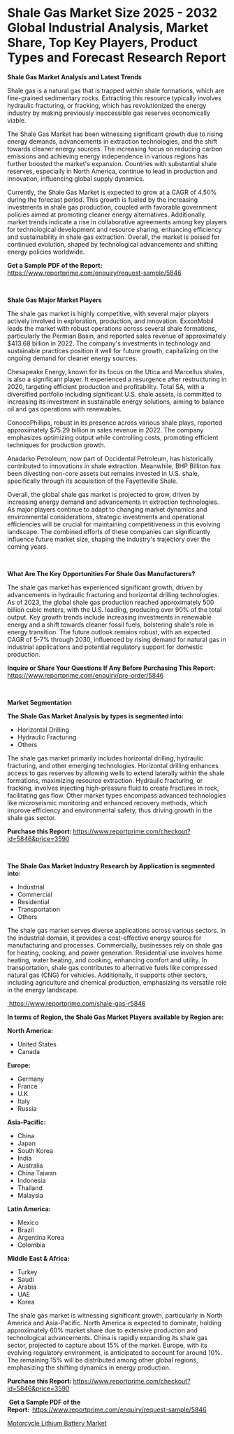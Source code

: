 <p><h1>Shale Gas Market Size 2025 - 2032 Global Industrial Analysis, Market Share, Top Key Players, Product Types and Forecast Research Report</h1></p><p><strong>Shale Gas Market Analysis and Latest Trends</strong></p>
<p><p>Shale gas is a natural gas that is trapped within shale formations, which are fine-grained sedimentary rocks. Extracting this resource typically involves hydraulic fracturing, or fracking, which has revolutionized the energy industry by making previously inaccessible gas reserves economically viable. </p><p>The Shale Gas Market has been witnessing significant growth due to rising energy demands, advancements in extraction technologies, and the shift towards cleaner energy sources. The increasing focus on reducing carbon emissions and achieving energy independence in various regions has further boosted the market's expansion. Countries with substantial shale reserves, especially in North America, continue to lead in production and innovation, influencing global supply dynamics.</p><p>Currently, the Shale Gas Market is expected to grow at a CAGR of 4.50% during the forecast period. This growth is fueled by the increasing investments in shale gas production, coupled with favorable government policies aimed at promoting cleaner energy alternatives. Additionally, market trends indicate a rise in collaborative agreements among key players for technological development and resource sharing, enhancing efficiency and sustainability in shale gas extraction. Overall, the market is poised for continued evolution, shaped by technological advancements and shifting energy policies worldwide.</p></p>
<p><strong>Get a Sample PDF of the Report:&nbsp;</strong> <a href="https://www.reportprime.com/enquiry/request-sample/5846?utm_campaign=3065&utm_medium=2&utm_source=Github&utm_content=ia&utm_term=19032025&utm_id=shale-gas">https://www.reportprime.com/enquiry/request-sample/5846</a></p>
<p>&nbsp;</p>
<p><strong>Shale Gas Major Market Players</strong></p>
<p><p>The shale gas market is highly competitive, with several major players actively involved in exploration, production, and innovation. ExxonMobil leads the market with robust operations across several shale formations, particularly the Permian Basin, and reported sales revenue of approximately $413.68 billion in 2022. The company's investments in technology and sustainable practices position it well for future growth, capitalizing on the ongoing demand for cleaner energy sources.</p><p>Chesapeake Energy, known for its focus on the Utica and Marcellus shales, is also a significant player. It experienced a resurgence after restructuring in 2020, targeting efficient production and profitability. Total SA, with a diversified portfolio including significant U.S. shale assets, is committed to increasing its investment in sustainable energy solutions, aiming to balance oil and gas operations with renewables.</p><p>ConocoPhillips, robust in its presence across various shale plays, reported approximately $75.29 billion in sales revenue in 2022. The company emphasizes optimizing output while controlling costs, promoting efficient techniques for production growth.</p><p>Anadarko Petroleum, now part of Occidental Petroleum, has historically contributed to innovations in shale extraction. Meanwhile, BHP Billiton has been divesting non-core assets but remains invested in U.S. shale, specifically through its acquisition of the Fayetteville Shale.</p><p>Overall, the global shale gas market is projected to grow, driven by increasing energy demand and advancements in extraction technologies. As major players continue to adapt to changing market dynamics and environmental considerations, strategic investments and operational efficiencies will be crucial for maintaining competitiveness in this evolving landscape. The combined efforts of these companies can significantly influence future market size, shaping the industry's trajectory over the coming years.</p></p>
<p>&nbsp;</p>
<p><strong>What Are The Key Opportunities For Shale Gas Manufacturers?</strong></p>
<p><p>The shale gas market has experienced significant growth, driven by advancements in hydraulic fracturing and horizontal drilling technologies. As of 2023, the global shale gas production reached approximately 500 billion cubic meters, with the U.S. leading, producing over 90% of the total output. Key growth trends include increasing investments in renewable energy and a shift towards cleaner fossil fuels, bolstering shale's role in energy transition. The future outlook remains robust, with an expected CAGR of 5-7% through 2030, influenced by rising demand for natural gas in industrial applications and potential regulatory support for domestic production.</p></p>
<p><strong>Inquire or Share Your Questions If Any Before Purchasing This Report:</strong> <a href="https://www.reportprime.com/enquiry/pre-order/5846?utm_campaign=3065&utm_medium=2&utm_source=Github&utm_content=ia&utm_term=19032025&utm_id=shale-gas">https://www.reportprime.com/enquiry/pre-order/5846</a></p>
<p>&nbsp;</p>
<p><strong>Market Segmentation</strong></p>
<p><strong>The Shale Gas Market Analysis by types is segmented into:</strong></p>
<p><ul><li>Horizontal Drilling</li><li>Hydraulic Fracturing</li><li>Others</li></ul></p>
<p><p>The shale gas market primarily includes horizontal drilling, hydraulic fracturing, and other emerging technologies. Horizontal drilling enhances access to gas reserves by allowing wells to extend laterally within the shale formations, maximizing resource extraction. Hydraulic fracturing, or fracking, involves injecting high-pressure fluid to create fractures in rock, facilitating gas flow. Other market types encompass advanced technologies like microseismic monitoring and enhanced recovery methods, which improve efficiency and environmental safety, thus driving growth in the shale gas sector.</p></p>
<p><strong>Purchase this Report:&nbsp;</strong><a href="https://www.reportprime.com/checkout?id=5846&price=3590&utm_campaign=3065&utm_medium=2&utm_source=Github&utm_content=ia&utm_term=19032025&utm_id=shale-gas">https://www.reportprime.com/checkout?id=5846&price=3590</a></p>
<p>&nbsp;</p>
<p><strong>The Shale Gas Market Industry Research by Application is segmented into:</strong></p>
<p><ul><li>Industrial</li><li>Commercial</li><li>Residential</li><li>Transportation</li><li>Others</li></ul></p>
<p><p>The shale gas market serves diverse applications across various sectors. In the industrial domain, it provides a cost-effective energy source for manufacturing and processes. Commercially, businesses rely on shale gas for heating, cooking, and power generation. Residential use involves home heating, water heating, and cooking, enhancing comfort and utility. In transportation, shale gas contributes to alternative fuels like compressed natural gas (CNG) for vehicles. Additionally, it supports other sectors, including agriculture and chemical production, emphasizing its versatile role in the energy landscape.</p></p>
<p><a href="https://www.reportprime.com/shale-gas-r5846?utm_campaign=3065&utm_medium=2&utm_source=Github&utm_content=ia&utm_term=19032025&utm_id=shale-gas">&nbsp;https://www.reportprime.com/shale-gas-r5846</a></p>
<p><strong>In terms of Region, the Shale Gas Market Players available by Region are:</strong></p>
<p>
    <p> <strong> North America: </strong>
        <ul>
            <li>United States</li>
            <li>Canada</li>
        </ul>
        </p> 
    <p> <strong> Europe: </strong>
        <ul>
            <li>Germany</li>
            <li>France</li>
            <li>U.K.</li>
            <li>Italy</li>
            <li>Russia</li>
        </ul>
        </p> 
    <p> <strong> Asia-Pacific: </strong>
        <ul>
            <li>China</li>
            <li>Japan</li>
            <li>South Korea</li>
            <li>India</li>
            <li>Australia</li>
            <li>China Taiwan</li>
            <li>Indonesia</li>
            <li>Thailand</li>
            <li>Malaysia</li>
        </ul>
        </p> 
    <p> <strong> Latin America: </strong>
        <ul>
            <li>Mexico</li>
            <li>Brazil</li>
            <li>Argentina Korea</li>
            <li>Colombia</li>
        </ul>
        </p> 
    <p> <strong> Middle East & Africa: </strong>
        <ul>
            <li>Turkey</li>
            <li>Saudi</li>
            <li>Arabia</li>
            <li>UAE</li>
            <li>Korea</li>
        </ul>
    </p>
    </p>
<p><p>The shale gas market is witnessing significant growth, particularly in North America and Asia-Pacific. North America is expected to dominate, holding approximately 60% market share due to extensive production and technological advancements. China is rapidly expanding its shale gas sector, projected to capture about 15% of the market. Europe, with its evolving regulatory environment, is anticipated to account for around 10%. The remaining 15% will be distributed among other global regions, emphasizing the shifting dynamics in energy production.</p></p>
<p><strong>Purchase this Report: </strong><a href="https://www.reportprime.com/checkout?id=5846&price=3590&utm_campaign=3065&utm_medium=2&utm_source=Github&utm_content=ia&utm_term=19032025&utm_id=shale-gas">https://www.reportprime.com/checkout?id=5846&price=3590</a></p>
<p>&nbsp;<strong>Get a Sample PDF of the Report:&nbsp;&nbsp;</strong><a href="https://www.reportprime.com/enquiry/request-sample/5846?utm_campaign=3065&utm_medium=2&utm_source=Github&utm_content=ia&utm_term=19032025&utm_id=shale-gas">https://www.reportprime.com/enquiry/request-sample/5846</a></p>
<p><strong></strong></p>
<p><p><a href="https://github.com/sapsaidamary/Market-Research-Report-List-1/blob/main/motorcycle-lithium-battery-market.md?utm_campaign=3065&utm_medium=2&utm_source=Github&utm_content=ia&utm_term=19032025&utm_id=shale-gas">Motorcycle Lithium Battery Market</a></p></p>